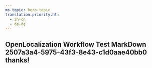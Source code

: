 ```yaml
---
ms.topic: hero-topic
translation.priority.ht: 
  - zh-cn
  - de-de
---
```

## OpenLocalization Workflow Test MarkDown 2507a3a4-5975-43f3-8e43-c1d0aae40bb0 thanks!

